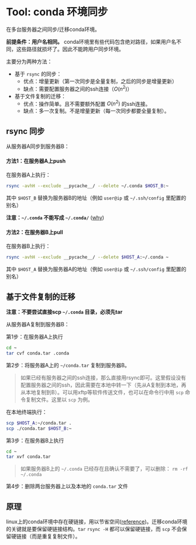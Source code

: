 # Tool: conda 环境同步

在多台服务器之间同步/迁移conda环境。

**前提条件：用户名相同。** conda环境里有些代码包含绝对路径，如果用户名不同，这些路径就损坏了。因此不能跨用户同步环境。

主要分为两种方法：

+ 基于 `rsync` 的同步：
  + 优点：增量更新（第一次同步是全量复制，之后的同步是增量更新）
  + 缺点：需要配置服务器之间的ssh连接（$O(n^2)$）
+ 基于文件复制的迁移：
  + 优点：操作简单。且不需要额外配置 $O(n^2)$ 的ssh连接。
  + 缺点：多一次复制。不是增量更新（每一次同步都要全量复制）。

## rsync 同步

从服务器A同步到服务器B：

#### 方法1：在服务器A上push

在服务器A上执行：

```bash
rsync -avhH --exclude __pycache__/ --delete ~/.conda $HOST_B:~
```

其中 `$HOST_B` 替换为服务器B的地址（例如 `user@ip` 或 `~/.ssh/config` 里配置的别名）

**注意：`~/.conda` 不能写成 `~/.conda/`** ([why](https://unix.stackexchange.com/a/605502))

#### 方法2：在服务器B上pull

在服务器B上执行：

```bash
rsync -avhH --exclude __pycache__/ --delete $HOST_A:~/.conda ~
```

其中 `$HOST_A` 替换为服务器A的地址（例如 `user@ip` 或 `~/.ssh/config` 里配置的别名）

## 基于文件复制的迁移

**注意：不要尝试直接scp `~/.conda` 目录，必须先tar**

从服务器A复制到服务器B：

第1步：在服务器A上执行

```bash
cd ~
tar cvf conda.tar .conda
```

第2步：将服务器A上的 `~/conda.tar` 复制到服务器B。

> 如果已经有服务器之间的ssh连接，那么直接用rsync即可。这里假设没有配置服务器之间的ssh，因此需要在本地中转一下（先从A复制到本地，再从本地复制到B）。可以用xftp等软件传送文件，也可以在命令行中用 `scp` 命令复制文件。这里以 `scp` 为例。

在本地终端执行：

```bash
scp $HOST_A:~/conda.tar .
scp ./conda.tar $HOST_B:~
```

第3步：在服务器B上执行

```bash
cd ~
tar xvf conda.tar
```

> 如果服务器B上的 `~/.conda` 已经存在且确认不需要了，可以删除：
> `rm -rf ~/.conda`

第4步：删除两台服务器上以及本地的 `conda.tar` 文件

## 原理

linux上的conda环境中存在硬链接，用以节省空间([reference](https://stackoverflow.com/questions/56266229/is-it-safe-to-manually-delete-all-files-in-pkgs-folder-in-anaconda-python))。迁移conda环境的关键就是要保留硬链接结构。`tar` `rsync -H` 都可以保留硬链接，而 `scp` 不会保留硬链接（而是重复复制文件）。

